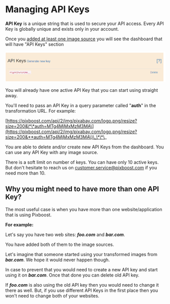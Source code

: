 # Managing API Keys

**API Key** is a unique string that is used to secure your API access. Every API Key is globally unique and exists only in your account.

Once you [added at least one image source](adding-image-source.md) you will see the dashboard that will have "API Keys" section

![](../.gitbook/assets/api-keys-list.png)

You will already have one active API Key that you can start using straight away.

You'll need to pass an API Key in a query parameter called "**auth**" in the transformation URL. For example:

[https://pixboost.com/api/2/img/pixabay.com/logo.png/resize?size=200&\*\*auth=MTg4MjMxMzM3MA\](https://pixboost.com/api/2/img/pixabay.com/logo.png/resize?size=200&**auth=MTg4MjMxMzM3MA\)\_\*\*\_

You are able to delete and/or create new API Keys from the dashboard. You can use any API Key with any image source.

There is a soft limit on number of keys. You can have only 10 active keys. But don't hesitate to reach us on customer.service@pixboost.com if you need more than 10.

## Why you might need to have more than one API Key?

The most useful case is when you have more than one website/application that is using Pixboost.

**For example:**

Let's say you have two web sites: _**foo.com**_ and _**bar.com**_.

You have added both of them to the image sources.

Let's imagine that someone started using your transformed images from _**bar.com**_. We hope it would never happen though.

In case to prevent that you would need to create a new API key and start using it on _**bar.com**_. Once that done you can delete old API key.

If _**foo.com**_ is also using the old API key then you would need to change it there as well. But, if you use different API Keys in the first place then you won't need to change both of your websites.

